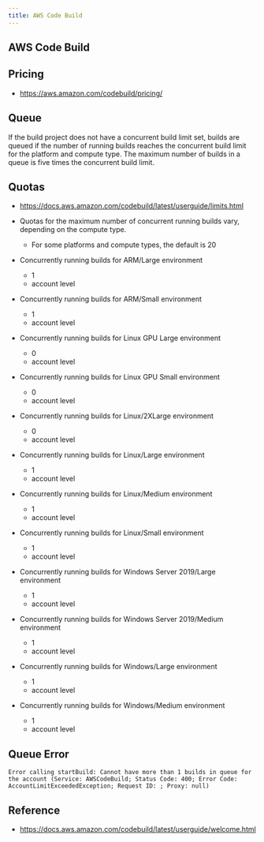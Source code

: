 ```yaml
---
title: AWS Code Build
---
```


## AWS Code Build


## Pricing
- https://aws.amazon.com/codebuild/pricing/


## Queue
If the build project does not have a concurrent build limit set, builds are queued if the number of running builds reaches the concurrent build limit for the platform and compute type.
The maximum number of builds in a queue is five times the concurrent build limit.

## Quotas
- https://docs.aws.amazon.com/codebuild/latest/userguide/limits.html

- Quotas for the maximum number of concurrent running builds vary, depending on the compute type.
    - For some platforms and compute types, the default is 20

- Concurrently running builds for ARM/Large environment
    - 1
    - account level
- Concurrently running builds for ARM/Small environment
    - 1
    - account level
- Concurrently running builds for Linux GPU Large environment
    - 0
    - account level
- Concurrently running builds for Linux GPU Small environment
    - 0
    - account level
- Concurrently running builds for Linux/2XLarge environment
    - 0
    - account level
- Concurrently running builds for Linux/Large environment
    - 1
    - account level
- Concurrently running builds for Linux/Medium environment
    - 1
    - account level
- Concurrently running builds for Linux/Small environment
    - 1
    - account level
- Concurrently running builds for Windows Server 2019/Large environment
    - 1
    - account level
- Concurrently running builds for Windows Server 2019/Medium environment
    - 1
    - account level
- Concurrently running builds for Windows/Large environment
    - 1
    - account level
- Concurrently running builds for Windows/Medium environment
    - 1
    - account level

## Queue Error

```
Error calling startBuild: Cannot have more than 1 builds in queue for the account (Service: AWSCodeBuild; Status Code: 400; Error Code: AccountLimitExceededException; Request ID: ; Proxy: null)
````


## Reference
- https://docs.aws.amazon.com/codebuild/latest/userguide/welcome.html
